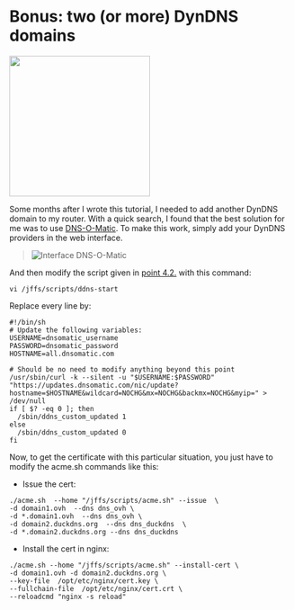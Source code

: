 # Bonus: two (or more) DynDNS domains  
  
<a href="https://www.dnsomatic.com/" target="_blank"><img src="http://www.dnsomatic.com/img/dnsomatic_logo_2000.gif" width="250"></a>  
  
Some months after I wrote this tutorial, I needed to add another DynDNS domain to my router. With a quick search, I found that the best solution for me was to use [DNS-O-Matic](https://www.dnsomatic.com/). To make this work, simply add your DynDNS providers in the web interface.
>![Interface DNS-O-Matic](https://i.imgur.com/m1KH826.png)  
  
And then modify the script given in [point 4.2.](https://github.com/pedrom34/TutoAsus#42-router-side) with this command:  
  
```shell
vi /jffs/scripts/ddns-start
```
  
Replace every line by:  
```shell
#!/bin/sh
# Update the following variables:
USERNAME=dnsomatic_username
PASSWORD=dnsomatic_password
HOSTNAME=all.dnsomatic.com

# Should be no need to modify anything beyond this point
/usr/sbin/curl -k --silent -u "$USERNAME:$PASSWORD" "https://updates.dnsomatic.com/nic/update?hostname=$HOSTNAME&wildcard=NOCHG&mx=NOCHG&backmx=NOCHG&myip=" > /dev/null
if [ $? -eq 0 ]; then
  /sbin/ddns_custom_updated 1
else
  /sbin/ddns_custom_updated 0
fi
```
  
Now, to get the certificate with this particular situation, you just have to modify the acme.sh commands like this:  
- Issue the cert:  
```shell
./acme.sh  --home "/jffs/scripts/acme.sh" --issue  \
-d domain1.ovh  --dns dns_ovh \
-d *.domain1.ovh  --dns dns_ovh \
-d domain2.duckdns.org  --dns dns_duckdns  \
-d *.domain2.duckdns.org --dns dns_duckdns
```
  
- Install the cert in nginx:  
```shell
./acme.sh --home "/jffs/scripts/acme.sh" --install-cert \
-d domain1.ovh -d domain2.duckdns.org \
--key-file  /opt/etc/nginx/cert.key \
--fullchain-file  /opt/etc/nginx/cert.crt \
--reloadcmd "nginx -s reload"
```
  
